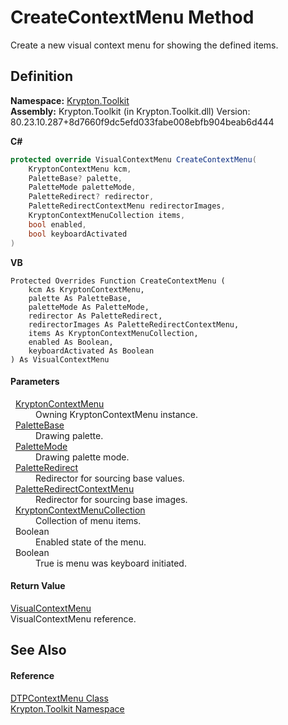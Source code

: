 # CreateContextMenu Method


Create a new visual context menu for showing the defined items.



## Definition
**Namespace:** <a href="79d2eac2-21f4-54ff-7552-b20c33c30600.md">Krypton.Toolkit</a>  
**Assembly:** Krypton.Toolkit (in Krypton.Toolkit.dll) Version: 80.23.10.287+8d7660f9dc5efd033fabe008ebfb904beab6d444

**C#**
``` C#
protected override VisualContextMenu CreateContextMenu(
	KryptonContextMenu kcm,
	PaletteBase? palette,
	PaletteMode paletteMode,
	PaletteRedirect? redirector,
	PaletteRedirectContextMenu redirectorImages,
	KryptonContextMenuCollection items,
	bool enabled,
	bool keyboardActivated
)
```
**VB**
``` VB
Protected Overrides Function CreateContextMenu ( 
	kcm As KryptonContextMenu,
	palette As PaletteBase,
	paletteMode As PaletteMode,
	redirector As PaletteRedirect,
	redirectorImages As PaletteRedirectContextMenu,
	items As KryptonContextMenuCollection,
	enabled As Boolean,
	keyboardActivated As Boolean
) As VisualContextMenu
```



#### Parameters
<dl><dt>  <a href="be1800e7-d2d1-ad14-d15d-ac42eaa8392b.md">KryptonContextMenu</a></dt><dd>Owning KryptonContextMenu instance.</dd><dt>  <a href="6da77fa5-1590-4646-f2ea-70002c922aee.md">PaletteBase</a></dt><dd>Drawing palette.</dd><dt>  <a href="5a763116-fcba-0451-7e14-4d1c25fa237f.md">PaletteMode</a></dt><dd>Drawing palette mode.</dd><dt>  <a href="eb4bd14d-b283-a570-c104-b4d55603d473.md">PaletteRedirect</a></dt><dd>Redirector for sourcing base values.</dd><dt>  <a href="d4f4bee5-0a50-3d75-8329-bd99d595cff0.md">PaletteRedirectContextMenu</a></dt><dd>Redirector for sourcing base images.</dd><dt>  <a href="ef691a59-a629-4124-072f-a4482a53f4ea.md">KryptonContextMenuCollection</a></dt><dd>Collection of menu items.</dd><dt>  Boolean</dt><dd>Enabled state of the menu.</dd><dt>  Boolean</dt><dd>True is menu was keyboard initiated.</dd></dl>

#### Return Value
<a href="0c9c684e-5602-1ed2-9034-35b9a1980fac.md">VisualContextMenu</a>  
VisualContextMenu reference.

## See Also


#### Reference
<a href="356e09a7-7be9-5445-808c-4ac461e2eccc.md">DTPContextMenu Class</a>  
<a href="79d2eac2-21f4-54ff-7552-b20c33c30600.md">Krypton.Toolkit Namespace</a>  
